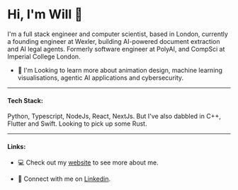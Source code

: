 # Hi, I'm Will 👋

I'm a full stack engineer and computer scientist, based in London, currently a founding engineer at Wexler, building AI-powered document extraction and AI legal agents. Formerly software engineer at PolyAI, and CompSci at Imperial College London.

- 🌱 I'm Looking to learn more about animation design, machine learning visualisations, agentic AI applications and cybersecurity.

---------------------------------------------------------------------------------------

#### Tech Stack:
Python, Typescript, NodeJs, React, NextJs. But I've also dabbled in C++, Flutter and Swift.
Looking to pick up some Rust.

---------------------------------------------------------------------------------------

#### Links:
- :computer: Check out my [website](https://www.will-thomson.com/) to see more about me.

- 🤝 Connect with me on [Linkedin](https://www.linkedin.com/in/william-p-thomson/).

